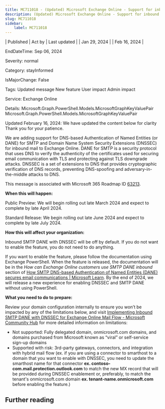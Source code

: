 ```yaml
---
title: MC711018 - (Updated) Microsoft Exchange Online - Support for inbound SMTP DANE with DNSSEC
description: (Updated) Microsoft Exchange Online - Support for inbound SMTP DANE with DNSSEC
slug: MC711018
sidebar:
    label: MC711018
---
```



| Published | Act by | Last updated |
| Jan 29, 2024 |  | Feb 16, 2024 |

EndDateTime: Sep 06, 2024

Severity: normal

Category: stayInformed

IsMajorChange: False

Tags: Updated message New feature User impact Admin impact

Service: Exchange Online

Details: Microsoft.Graph.PowerShell.Models.MicrosoftGraphKeyValuePair Microsoft.Graph.PowerShell.Models.MicrosoftGraphKeyValuePair

<p style="">Updated February 16, 2024: We have updated the content below for clarity Thank you for your patience.</p><p style="">We are adding support for DNS-based Authentication of Named Entities (or DANE) for SMTP and Domain Name System Security Extensions (DNSSEC) for inbound mail to Exchange Online. DANE for SMTP is a security protocol that uses DNS to verify the authenticity of the certificates used for securing email communication with TLS and protecting against TLS downgrade attacks. DNSSEC is a set of extensions to DNS that provides cryptographic verification of DNS records, preventing DNS-spoofing and adversary-in-the-middle attacks to DNS.</p><p>This message is associated with Microsoft 365 Roadmap ID <a href="https://www.microsoft.com/microsoft-365/roadmap?filters=&amp;searchterms=63213" target="_blank">63213</a>.</p><p>
</p><p><b>When this will happen:</b><br></p>

<p>Public Preview: We will begin rolling out late March 2024 and expect to complete by late April 2024.<br></p>

<p>Standard Release: We begin rolling out late June 2024 and expect to complete by late July 2024.</p><p><b>How this will affect your organization:</b><br></p>

<p>Inbound SMTP DANE with DNSSEC will be off by default. If you do not want to enable the feature, you do not need to do anything.</p><p>If you want to enable the feature, please follow the documentation using Exchange PowerShell. When the feature is released, the documentation will be in the <i>How can Exchange Online customers use SMTP DANE inbound</i> section of <a href="https://learn.microsoft.com/purview/how-smtp-dane-works?view=o365-worldwide#how-can-exchange-online-customers-use-smtp-dane-inbound" target="_blank">How SMTP DNS-based Authentication of Named Entities (DANE) secures email communications | Microsoft Learn</a>. By the end of 2024, we will release a new experience for enabling DNSSEC and SMTP DANE without using PowerShell.</p>
<p><b>What you need to do to prepare:</b></p>
<p>Review your domain configuration internally to ensure you won’t be impacted by any of the limitations below, and visit <a href="https://techcommunity.microsoft.com/t5/exchange-team-blog/implementing-inbound-smtp-dane-with-dnssec-for-exchange-online/ba-p/3939694" target="_blank">Implementing Inbound SMTP DANE with DNSSEC for Exchange Online Mail Flow - Microsoft Community Hub</a>&nbsp;for more detailed information on limitations:</p><ul><li>Not supported: Fully delegated domain, onmicrosoft.com domains, and domains purchased from Microsoft known as “viral” or self-service sign-up domains
</li><li>Supported with risk: 3rd-party gateways, connectors, and integration with hybrid mail flow (ex. if you are using a connector to smarthost to a domain that you want to enable with DNSSEC, you need to update the smarthost name for that connector <b>ex. contoso-com.mail.protection.outlook.com</b> to match the new MX record that will be provided during DNSSEC enablement or, preferably, to match the tenant's onmicrosoft.com domain <b>ex. tenant-name.onmicrosoft.com</b> before enabling the feature.)</li></ul><p>
</p>

## Further reading
